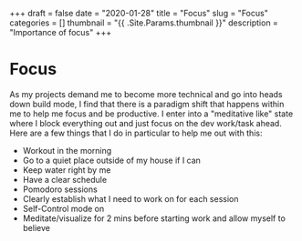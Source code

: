 +++ 
draft = false
date = "2020-01-28"
title = "Focus"
slug = "Focus" 
categories = []
thumbnail = "{{ .Site.Params.thumbnail }}"
description = "Importance of focus"
+++

# Focus


As my projects demand me to become more technical and go into heads down build mode, I find that there is a paradigm shift that happens within me to help me focus and be productive. I enter into a "meditative like" state where I block everything out and just focus on the dev work/task ahead. Here are a few things that I do in particular to help me out with this: 

* Workout in the morning
* Go to a quiet place outside of my house if I can
* Keep water right by me 
* Have a clear schedule 
* Pomodoro sessions
* Clearly establish what I need to work on for each session
* Self-Control mode on 
* Meditate/visualize for 2 mins before starting work and allow myself to believe 


